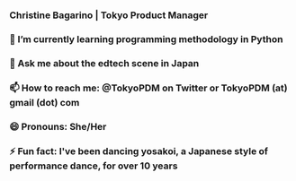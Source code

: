 ### Christine Bagarino | Tokyo Product Manager

### 🌱 I’m currently learning programming methodology in Python
### 💬 Ask me about the edtech scene in Japan
### 📫 How to reach me: @TokyoPDM on Twitter or TokyoPDM (at) gmail (dot) com
### 😄 Pronouns: She/Her
### ⚡ Fun fact: I've been dancing yosakoi, a Japanese style of performance dance, for over 10 years

<!--
**tokyopdm/tokyopdm** is a ✨ _special_ ✨ repository because its `README.md` (this file) appears on your GitHub profile.

Here are some ideas to get you started:

- 🔭 I’m currently working on ...
- 🌱 I’m currently learning ...
- 👯 I’m looking to collaborate on ...
- 🤔 I’m looking for help with ...
- 💬 Ask me about ...
- 📫 How to reach me: ...
- 😄 Pronouns: ...
- ⚡ Fun fact: ...
-->
